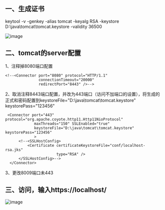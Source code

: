 ## 一、生成证书

keytool -v -genkey -alias tomcat -keyalg RSA -keystore D:\java\tomcat\tomcat.keystore  -validity 36500

![image](https://user-images.githubusercontent.com/3422640/32779876-f3e61b76-c904-11e7-9568-5b93c2b83454.png)

## 二、tomcat的server配置

1、注释掉8080端口配置

    <!--<Connector port="8080" protocol="HTTP/1.1"
                   connectionTimeout="20000"
                   redirectPort="8443" />-->

2、取消注释8443端口配置，并改为443端口（访问不加端口的设置），将生成的正式和密码配置到keystoreFile="D:\java\tomcat\tomcat.keystore" keystorePass="123456"

     <Connector port="443" protocol="org.apache.coyote.http11.Http11NioProtocol"
                 maxThreads="150" SSLEnabled="true" 
                 keystoreFile="D:\java\tomcat\tomcat.keystore" keystorePass="123456"
                 >
          <!--<SSLHostConfig>
              <Certificate certificateKeystoreFile="conf/localhost-rsa.jks"
                           type="RSA" />
          </SSLHostConfig>-->
      </Connector>

3、更改8009端口未443

<Connector port="8009" protocol="AJP/1.3" redirectPort="443" />

## 三、访问，输入https://localhost/

![image](https://user-images.githubusercontent.com/3422640/32779963-3c631796-c905-11e7-8990-1fcd448dac54.png)
